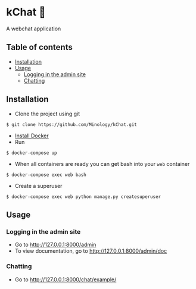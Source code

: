 # kChat :speech_balloon:

A webchat application

## Table of contents

* [Installation](#installation)
* [Usage](#usage)
  * [Logging in the admin site](#logging-in-the-admin-site)
  * [Chatting](#chatting)

## Installation

- Clone the project using git
```Shell
$ git clone https://github.com/Minology/kChat.git
```

- [Install Docker](https://docs.docker.com/install/)<br/>
- Run
```Shell
$ docker-compose up
```

- When all containers are ready you can get bash into your `web` container
```Shell
$ docker-compose exec web bash
```

- Create a superuser
```Shell
$ docker-compose exec web python manage.py createsuperuser
```

## Usage

### Logging in the admin site
- Go to http://127.0.0.1:8000/admin
- To view documentation, go to http://127.0.0.1:8000/admin/doc

### Chatting
- Go to http://127.0.0.1:8000/chat/example/
